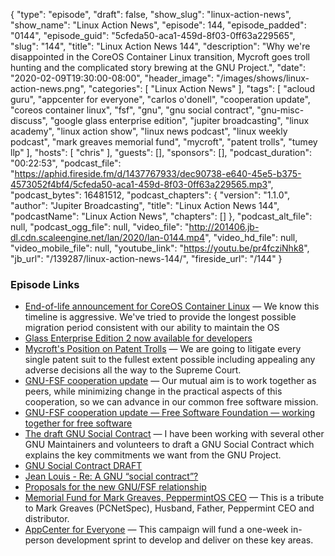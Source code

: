 {
  "type": "episode",
  "draft": false,
  "show_slug": "linux-action-news",
  "show_name": "Linux Action News",
  "episode": 144,
  "episode_padded": "0144",
  "episode_guid": "5cfeda50-aca1-459d-8f03-0ff63a229565",
  "slug": "144",
  "title": "Linux Action News 144",
  "description": "Why we're disappointed in the CoreOS Container Linux transition, Mycroft goes troll hunting and the complicated story brewing at the GNU Project.",
  "date": "2020-02-09T19:30:00-08:00",
  "header_image": "/images/shows/linux-action-news.png",
  "categories": [
    "Linux Action News"
  ],
  "tags": [
    "acloud guru",
    "appcenter for everyone",
    "carlos o'donell",
    "cooperation update",
    "coreos container linux",
    "fsf",
    "gnu",
    "gnu social contract",
    "gnu-misc-discuss",
    "google glass enterprise edition",
    "jupiter broadcasting",
    "linux academy",
    "linux action show",
    "linux news podcast",
    "linux weekly podcast",
    "mark greaves memorial fund",
    "mycroft",
    "patent trolls",
    "tumey llp"
  ],
  "hosts": [
    "chris"
  ],
  "guests": [],
  "sponsors": [],
  "podcast_duration": "00:22:53",
  "podcast_file": "https://aphid.fireside.fm/d/1437767933/dec90738-e640-45e5-b375-4573052f4bf4/5cfeda50-aca1-459d-8f03-0ff63a229565.mp3",
  "podcast_bytes": 16481512,
  "podcast_chapters": {
    "version": "1.1.0",
    "author": "Jupiter Broadcasting",
    "title": "Linux Action News 144",
    "podcastName": "Linux Action News",
    "chapters": []
  },
  "podcast_alt_file": null,
  "podcast_ogg_file": null,
  "video_file": "http://201406.jb-dl.cdn.scaleengine.net/lan/2020/lan-0144.mp4",
  "video_hd_file": null,
  "video_mobile_file": null,
  "youtube_link": "https://youtu.be/pr4fcziNhk8",
  "jb_url": "/139287/linux-action-news-144/",
  "fireside_url": "/144"
}


### Episode Links

  * [End-of-life announcement for CoreOS Container Linux](https://coreos.com/os/eol/ "End-of-life announcement for CoreOS Container Linux") — We know this timeline is aggressive. We've tried to provide the longest possible migration period consistent with our ability to maintain the OS
  * [Glass Enterprise Edition 2 now available for developers](https://developers.googleblog.com/2020/02/glass-enterprise-edition-2-now.html "Glass Enterprise Edition 2 now available for developers")
  * [Mycroft's Position on Patent Trolls](https://mycroft.ai/blog/troll-hunter-mycrofts-position-on-patent-trolls/ "Mycroft's Position on Patent Trolls") — We are going to litigate every single patent suit to the fullest extent possible including appealing any adverse decisions all the way to the Supreme Court.
  * [GNU-FSF cooperation update](https://www.gnu.org/gnu/2020-announcement-1.html "GNU-FSF cooperation update") — Our mutual aim is to work together as peers, while minimizing change in the practical aspects of this cooperation, so we can advance in our common free software mission.
  * [GNU-FSF cooperation update — Free Software Foundation — working together for free software](https://www.fsf.org/news/gnu-fsf-cooperation-update "GNU-FSF cooperation update — Free Software Foundation — working together for free software")
  * [The draft GNU Social Contract](https://sourceware.org/ml/libc-alpha/2020-01/msg00607.html "The draft GNU Social Contract") — I have been working with several other GNU Maintainers and volunteers to draft a GNU Social Contract which explains the key commitments we want from the GNU Project.
  * [GNU Social Contract DRAFT](https://wiki.gnu.tools/gnu:social-contract "GNU Social Contract DRAFT")
  * [Jean Louis - Re: A GNU “social contract”?](https://lists.gnu.org/archive/html/gnu-misc-discuss/2020-01/msg00075.html "Jean Louis - Re: A GNU “social contract”?")
  * [Proposals for the new GNU/FSF relationship](https://gnu.wildebeest.org/blog/mjw/2019/12/27/proposals-for-the-new-gnu-fsf-relationship/ "Proposals for the new GNU/FSF relationship")
  * [Memorial Fund for Mark Greaves, PeppermintOS CEO](https://www.gofundme.com/f/memorial-fund-for-mark-greaves-peppermintos-ceo "Memorial Fund for Mark Greaves, PeppermintOS CEO") — This is a tribute to Mark Greaves (PCNetSpec), Husband, Father, Peppermint CEO and distributor.
  * [AppCenter for Everyone](https://www.indiegogo.com/projects/appcenter-for-everyone/x/1916634#/ "AppCenter for Everyone") — This campaign will fund a one-week in-person development sprint to develop and deliver on these key areas.



